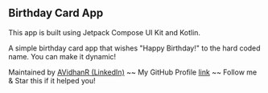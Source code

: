 ## Birthday Card App

This app is built using Jetpack Compose UI Kit and Kotlin.

A simple birthday card app that wishes "Happy Birthday!" to the hard coded name. You can make it dynamic!

Maintained by [AVidhanR (LinkedIn)](https://linkedin.com/in/AVidhanR) ~~ My GitHub Profile [link](https://github.com/AVidhanR) ~~ Follow me & Star this if it helped you!
